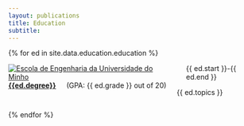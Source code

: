 ```yaml
---
layout: publications
title: Education
subtitle:
---
```

{% for ed in site.data.education.education %}

<div class="row">
    <div class="three columns">
        <a href="http://uminho.pt">
            <img class="u-max-full-width" src="{{ ed.icon }}" alt="Escola de Engenharia da Universidade do Minho">
        </a>
        <br>
        <i class="fa fa-clock-o"></i> {{ ed.start }}-{{ ed.end }}</div>
    <div class="eight columns">
        <a href="http://www.biomedica.eng.uminho.pt/">
            <strong>{{ed.degree}}</strong>
        </a>(GPA: {{ ed.grade }} out of 20)
        <br>
        <p>{{ ed.topics }}</p>
    </div>
</div>     

{% endfor %}
